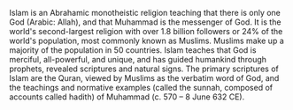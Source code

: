 <!--
title:       Islam
subtitle:    ~700
from:        700
to:          700 
short:       Islam is an Abrahamic monotheistic religion teaching that there is only one God (Arabic: Allah), and that Muhammad is the messenger of God.
imageUrl:    
wikiUrl:     https://en.wikipedia.org/wiki/Islam
-->


Islam is an Abrahamic monotheistic religion teaching that there is only one God (Arabic: Allah), and that Muhammad is the messenger of God. It is the world's second-largest religion with over 1.8 billion followers or 24% of the world's population, most commonly known as Muslims. Muslims make up a majority of the population in 50 countries. Islam teaches that God is merciful, all-powerful, and unique, and has guided humankind through prophets, revealed scriptures and natural signs. The primary scriptures of Islam are the Quran, viewed by Muslims as the verbatim word of God, and the teachings and normative examples (called the sunnah, composed of accounts called hadith) of Muhammad (c. 570 – 8 June 632 CE).